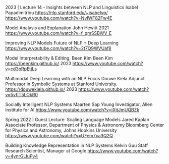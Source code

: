 2023 | Lecture 14 - Insights between NLP and Linguistics
Isabel Papadimitriou
https://nlp.stanford.edu/~isabelvp/
https://www.youtube.com/watch?v=NvIWF82Fw4E

Model Analysis and Explanation
John Hewitt
2021
https://www.youtube.com/watch?v=f_qmSSBWV_E

Improving NLP Models
Future of NLP + Deep Learning
https://www.youtube.com/watch?v=2t7Q9WVUaf8


Model Interpretability & Editing, Been Kim
Been Kim
https://beenkim.github.io/
2023 
https://www.youtube.com/watch?v=cd3pRpEtjLs

Multimodal Deep Learning with an NLP Focus
Douwe Kiela
Adjunct Professor in Symbolic Systems at Stanford University.
https://douwekiela.github.io/
2023
https://www.youtube.com/watch?v=5vfIT5LOkR0


Socially Intelligent NLP Systems
Maarten Sap
Young Investigator, Allen Institute for AI
https://www.youtube.com/watch?v=iXjtJmUQBZk

Spring 2022 | Guest Lecture: Scaling Language Models
Jared Kaplan
Associate Professor, Department of Physics & Astronomy
Bloomberg Center for Physics and Astronomy, Johns Hopkins University
https://www.youtube.com/watch?v=UFem7xa3Q2Q

Building Knowledge Representation in NLP Systems
Kelvin Guu
Staff Research Scientist, Manager at Google
https://www.youtube.com/watch?v=4ynrGLIuPv4

